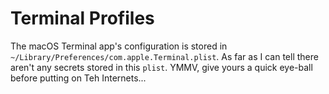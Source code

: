 Terminal Profiles
=================

The macOS Terminal app's configuration is stored in `~/Library/Preferences/com.apple.Terminal.plist`. As far as I can tell there aren't any secrets stored in this `plist`. YMMV, give yours a quick eye-ball before putting on Teh Internets...
